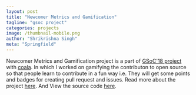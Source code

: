 ```yaml
---
layout: post
title: "Newcomer Metrics and Gamification"
tagline: "gsoc project"
categories: projects
image: /thumbnail-mobile.png
author: "Shrikrishna Singh"
meta: "Springfield"
---
```


Newcomer Metrics and Gamification project is a part of [GSoC'18 project](https://summerofcode.withgoogle.com/archive/2018/projects/5456264041594880/) with [coala](https://coala.io/). In which I worked on gamifying the contributon to open source so that
people learn to contribute in a fun way i.e. They will get some points and badges for creating
pull request and issues. Read more about the project [here](https://github.com/coala/cEPs/blob/master/cEP-0020.md). And View the source code [here](http://projects.coala.io/GSoC/2018/StatusReport/shrikrishna).

